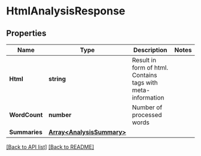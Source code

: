 # HtmlAnalysisResponse
## Properties

Name | Type | Description | Notes
------------ | ------------- | ------------- | -------------
**Html** | **string** | Result in form of html.  Contains tags with meta-information | 
**WordCount** | **number** | Number of processed words | 
**Summaries** | [**Array&lt;AnalysisSummary&gt;**](AnalysisSummary.md) |  | 

[[Back to API list]](../README.md#documentation-for-api-endpoints) [[Back to README]](../README.md)

